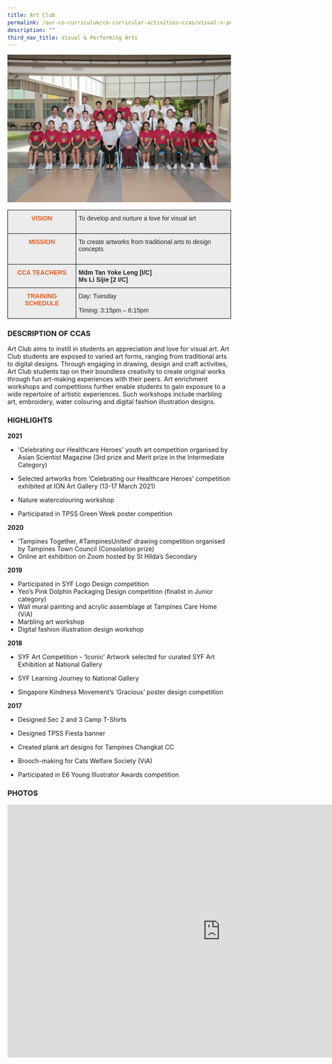 ```yaml
---
title: Art Club
permalink: /our-co-curriculum/co-curricular-activities-ccas/visual-n-performing-arts/art-club/
description: ""
third_nav_title: Visual & Performing Arts
---
```

![](/images/art%20club.png)

<style type="text/css">
.tg  {border-collapse:collapse;border-spacing:0;}
.tg td{border-color:black;border-style:solid;border-width:1px;font-family:Arial, sans-serif;font-size:14px;
  overflow:hidden;padding:10px 5px;word-break:normal;}
.tg th{border-color:black;border-style:solid;border-width:1px;font-family:Arial, sans-serif;font-size:14px;
  font-weight:normal;overflow:hidden;padding:10px 5px;word-break:normal;}
.tg .tg-emg8{background-color:#ECECEC;color:#222;text-align:left;vertical-align:top}
.tg .tg-441j{background-color:#ECECEC;color:#E35C26;font-weight:bold;text-align:center;vertical-align:top}
.tg .tg-b4br{background-color:#ECECEC;color:#222;font-weight:bold;text-align:left;vertical-align:top}
</style>
<table class="tg">
<thead>
  <tr>
    <th class="tg-441j">VISION</th>
    <th class="tg-emg8"><span style="background-color:transparent">To develop and nurture a love for visual art</span><br><br> </th>
  </tr>
</thead>
<tbody>
  <tr>
    <td class="tg-441j">MISSION</td>
    <td class="tg-emg8"><span style="background-color:transparent">To create artworks from traditional arts to design concepts</span><br><br> </td>
  </tr>
  <tr>
    <td class="tg-441j">CCA TEACHERS</td>
    <td class="tg-b4br">Mdm Tan Yoke Leng [I/C] <br>Ms Li Sijie [2 I/C]</td>
  </tr>
  <tr>
    <td class="tg-441j">TRAINING SCHEDULE</td>
    <td class="tg-emg8"><span style="background-color:transparent">Day: Tuesday</span><br><br>Timing: 3:15pm – 6:15pm<br></td>
  </tr>
</tbody>
</table>

### DESCRIPTION OF CCAS
Art Club aims to instill in students an appreciation and love for visual art. Art Club students&nbsp;are exposed to varied art forms, ranging from traditional arts to digital designs. Through engaging in drawing, design and craft activities, Art Club students tap on their boundless creativity to create original works through fun art-making experiences with their peers. Art enrichment workshops and competitions further enable students to gain exposure to a wide repertoire of artistic experiences. Such workshops include marbling art, embroidery, water colouring and digital fashion illustration designs.

### HIGHLIGHTS

**2021**

* 'Celebrating our Healthcare Heroes' youth art competition organised by Asian Scientist Magazine (3rd prize and Merit prize in the Intermediate Category)

* Selected artworks from ‘Celebrating our Healthcare Heroes’ competition exhibited at ION Art Gallery (13-17 March 2021)

* Nature watercolouring workshop

* Participated in TPSS Green Week poster competition

**2020**

* ‘Tampines Together, #TampinesUnited’ drawing competition organised by Tampines Town Council (Consolation prize)&nbsp;
* Online art exhibition on Zoom hosted by St Hilda’s Secondary

  

**2019**

* Participated in SYF Logo Design competition
* Yeo’s Pink Dolphin Packaging Design competition (finalist in Junior category)
* Wall mural painting and acrylic assemblage at Tampines Care Home (ViA)
* Marbling art workshop
* Digital fashion illustration design workshop

**2018**

* SYF Art Competition - ‘Iconic’ Artwork selected for curated SYF Art Exhibition at National Gallery

* SYF Learning Journey to National Gallery

* Singapore Kindness Movement’s ‘Gracious’ poster design competition

**2017**

* Designed Sec 2 and 3 Camp T-Shirts&nbsp;

* Designed TPSS Fiesta banner

* Created plank art designs for Tampines Changkat CC

* Brooch-making for Cats Welfare Society (ViA)

* Participated in E6 Young Illustrator Awards competition

### PHOTOS

<iframe allowfullscreen="true" height="569" width="960" frameborder="0" src="https://docs.google.com/presentation/d/e/2PACX-1vSQ9I3PnQ2EvLPMnXEvdSTpsLwb8s0yamvEDO3SUb9lIoRktBn13JTlwsH8FmTy00UaM0oqTCDS2bWb/embed?start=true&amp;loop=true&amp;delayms=3000"></iframe>